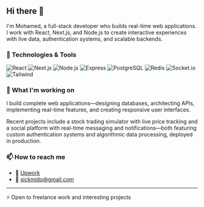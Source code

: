 ## Hi there 👋

I'm Mohamed, a full-stack developer who builds real-time web applications. I work with React, Next.js, and Node.js to create interactive experiences with live data, authentication systems, and scalable backends.

### 🔧 Technologies & Tools

![React](https://img.shields.io/badge/-React-61DAFB?style=flat-square&logo=react&logoColor=black)
![Next.js](https://img.shields.io/badge/-Next.js-000000?style=flat-square&logo=next.js)
![Node.js](https://img.shields.io/badge/-Node.js-339933?style=flat-square&logo=node.js&logoColor=white)
![Express](https://img.shields.io/badge/-Express-000000?style=flat-square&logo=express)
![PostgreSQL](https://img.shields.io/badge/-PostgreSQL-336791?style=flat-square&logo=postgresql&logoColor=white)
![Redis](https://img.shields.io/badge/-Redis-DC382D?style=flat-square&logo=redis&logoColor=white)
![Socket.io](https://img.shields.io/badge/-Socket.io-010101?style=flat-square&logo=socket.io)
![Tailwind](https://img.shields.io/badge/-Tailwind-38B2AC?style=flat-square&logo=tailwind-css&logoColor=white)

### 📌 What I'm working on

I build complete web applications—designing databases, architecting APIs, implementing real-time features, and creating responsive user interfaces.

Recent projects include a stock trading simulator with live price tracking and a social platform with real-time messaging and notifications—both featuring custom authentication systems and algorithmic data processing, deployed in production.

### 📫 How to reach me

- 💼 [Upwork](https://www.upwork.com/freelancers/~01713258696736604a)
- 📧 sickmido@gmail.com

---

⚡ Open to freelance work and interesting projects
